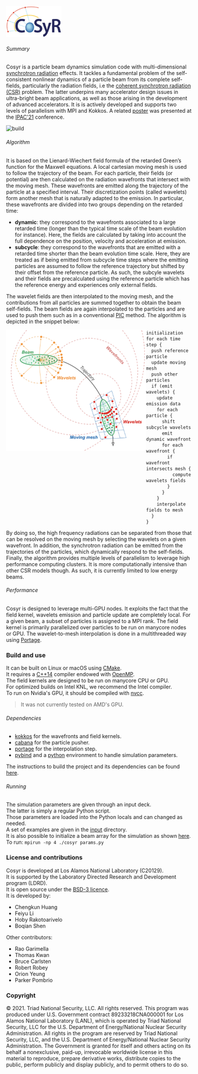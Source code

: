 

<img src="docs/logo.png?raw=true" alt="logo" width="150">


###### Summary

Cosyr is a particle beam dynamics simulation code with multi-dimensional [synchrotron radiation](https://en.wikipedia.org/wiki/Synchrotron_radiation) effects. It tackles a fundamental problem of the self-consistent nonlinear dynamics of a particle beam from its complete self-fields, particularly the radiation fields, i.e the [coherent synchrotron radiation (CSR)](http://linkinghub.elsevier.com/retrieve/pii/S016890029700822X) problem. The latter underpins many accelerator design issues in ultra-bright beam applications, as well as those arising in the development of advanced accelerators. It is is actively developed and supports two levels of parallelism with MPI and Kokkos. A related [poster](./docs/CSR_IPAC2021.pdf) was presented at the [IPAC'21](https://www.ipac21.org/index.php#) conference.

![build](https://github.com/lanl/cosyr/actions/workflows/main.yml/badge.svg)

###### Algorithm
It is based on the Lienard-Wiechert field formula of the retarded Green’s function for the Maxwell equations. A local cartesian moving mesh is used to follow the trajectory of the beam. For each particle, their fields (or potential) are then calculated on the radiation wavefronts that intersect with the moving mesh. These wavefronts are emitted along the trajectory of the particle at a specified interval. Their discretization points (called wavelets) form another mesh that is naturally adapted to the emission. In particular, these wavefronts are divided into two groups depending on the retarded time: 

- **dynamic**: they correspond to the wavefronts associated to a large retarded time (longer than the typical time scale of the beam evolution for instance). Here, the fields are calculated by taking into account the full dependence on the position, velocity and acceleration at emission. 
- **subcycle**: they correspond to the wavefronts that are emitted with a retarded time shorter than the beam evolution time scale. Here, they are treated as if being emitted from subcycle time steps where the emitting particles are assumed to follow the reference trajectory but shifted by their offset from the reference particle. As such, the subcyle wavelets and their fields are precalculated using the reference particle which has the reference energy and experiences only external fields. 

The wavelet fields are then interpolated to the moving mesh, and the contributions from all particles are summed together to obtain the beam self-fields. The beam fields are again interpolated to the particles and are used to push them such as in a conventional [PIC](https://en.wikipedia.org/wiki/Particle-in-cell) method.
The algorithm is depicted in the snippet below:

<!--![Algorithm](./docs/algorithm.png)-->
<img src="docs/principle.png?raw=true" alt="logo" align=left width="380">

```
initialization  
for each time step {  
  push reference particle  
  update moving mesh  
  push other particles  
  if (emit wavelets) {  
    update emission data  
    for each particle {  
      shift subcycle wavelets
      emit dynamic wavefront
      for each wavefront {
        if wavefront intersects mesh {
          compute wavelets fields
        }
      }
    }
    interpolate fields to mesh
  } 
}
```

By doing so, the high frequency radiations can be separated from those that can be resolved on the moving mesh by selecting the wavelets on a given wavefront. In addition, the synchrotron radiation can be emitted from the trajectories of the particles, which dynamically respond to the self-fields. Finally, the algorithm provides multiple levels of parallelism to leverage high performance computing clusters. It is more computationally intensive than other CSR models though. As such, it is currently limited to low energy beams. 

<!--
Cosyr consists of three components:

- a field computation kernel,
- a wavelets-to-mesh interpolation kernel,
- a particle pusher. 

The particle pusher is similar to those for existing high performance kinetic plasma simulation codes, such as [VPIC](https://github.com/lanl/vpic). Unlike other particle-mesh codes with a local PDE-based field solver that communicates only with neighbors, Cosyr's field solver is based on the retarded Green's function and thus nonlocal both in time and space. Such an approach allows both the decoupling of the time/spatial scales in coherent and incoherent effects, and the improved solution to the beam self-fields. -->

###### Performance

Cosyr is designed to leverage multi-GPU nodes. It exploits the fact that the field kernel, wavelets emission and particle update are completely local. For a given beam, a subset of particles is assigned to a MPI rank. The field kernel is primarily parallelized over particles to be run on manycore nodes or GPU. The wavelet-to-mesh interpolation is done in a multithreaded way using [Portage](https://github.com/laristra/portage).

### Build and use

It can be built on Linux or macOS using [CMake](https://cmake.org).  
It requires a [C++14](https://isocpp.org/wiki/faq/cpp14-language) compiler endowed with [OpenMP](https://www.openmp.org).  
The field kernels are designed to be run on manycore CPU or GPU.  
For optimized builds on Intel KNL, we recommend the Intel compiler.  
To run on Nvidia's GPU, it should be compiled with [nvcc](https://docs.nvidia.com/cuda/cuda-compiler-driver-nvcc/index.html).  
> It was not currently tested on AMD's GPU.  

###### Dependencies

- [kokkos](https://github.com/kokkos/kokkos) for the wavefronts and field kernels.
- [cabana](https://github.com/ECP-copa/Cabana) for the particle pusher.
- [portage](https://github.com/laristra/portage) for the interpolation step.
- [pybind](https://github.com/pybind/pybind11) and a [python](https://www.python.org) environment to handle simulation parameters.  

The instructions to build the project and its dependencies can be found [here](./docs/BUILD.md).   

###### Running

The simulation parameters are given through an input deck.  
The latter is simply a regular Python script.  
Those parameters are loaded into the Python locals and can changed as needed.  
A set of examples are given in the [input](./input) directory.  
It is also possible to initialize a beam array for the simulation as shown [here](./input/test_beam_remap.py).  
To run: `mpirun -np 4 ./cosyr params.py`

### License and contributions

Cosyr is developed at Los Alamos National Laboratory (C20129).  
It is supported by the Laboratory Directed Research and Development program (LDRD).  
It is open source under the [BSD-3 licence](./LICENSE.txt).  
It is developed by:

- Chengkun Huang 
- Feiyu Li 
- Hoby Rakotoarivelo
- Boqian Shen 

Other contributors:

- Rao Garimella 
- Thomas Kwan
- Bruce Carlsten 
- Robert Robey 
- Orion Yeung
- Parker Pombrio

### Copyright
© 2021. Triad National Security, LLC. All rights reserved.
This program was produced under U.S. Government contract 89233218CNA000001 for Los Alamos
National Laboratory (LANL), which is operated by Triad National Security, LLC for the U.S.
Department of Energy/National Nuclear Security Administration. All rights in the program are
reserved by Triad National Security, LLC, and the U.S. Department of Energy/National Nuclear
Security Administration. The Government is granted for itself and others acting on its behalf a
nonexclusive, paid-up, irrevocable worldwide license in this material to reproduce, prepare
derivative works, distribute copies to the public, perform publicly and display publicly, and to permit others to do so.
